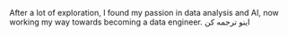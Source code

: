  

After a lot of exploration, I found my passion in data analysis and AI, now working my way towards becoming a data engineer.
اینو ترجمه کن





